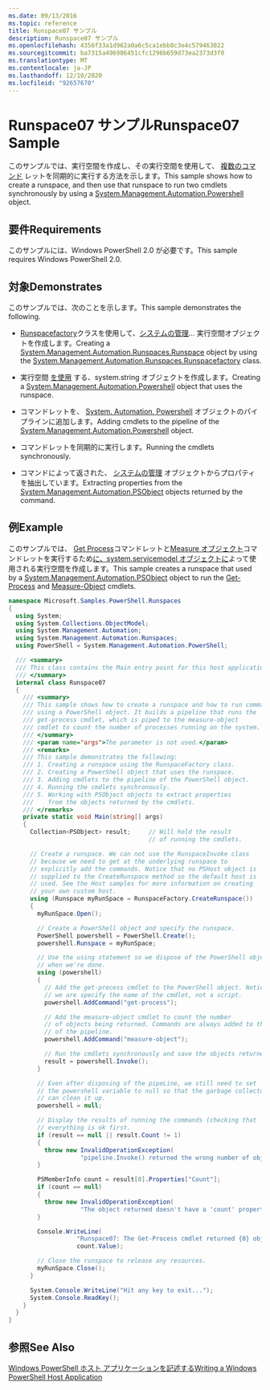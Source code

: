 ```yaml
---
ms.date: 09/13/2016
ms.topic: reference
title: Runspace07 サンプル
description: Runspace07 サンプル
ms.openlocfilehash: 4356f33a1d962a0a6c5ca1ebb8c3e4c579463022
ms.sourcegitcommit: ba7315a496986451cfc1296b659d73ea2373d3f0
ms.translationtype: MT
ms.contentlocale: ja-JP
ms.lasthandoff: 12/10/2020
ms.locfileid: "92657670"
---
```

# <a name="runspace07-sample"></a><span data-ttu-id="17139-103">Runspace07 サンプル</span><span class="sxs-lookup"><span data-stu-id="17139-103">Runspace07 Sample</span></span>

<span data-ttu-id="17139-104">このサンプルでは、実行空間を作成し、その実行空間を使用して、 [複数のコマンド](/dotnet/api/system.management.automation.powershell) レットを同期的に実行する方法を示します。</span><span class="sxs-lookup"><span data-stu-id="17139-104">This sample shows how to create a runspace, and then use that runspace to run two cmdlets synchronously by using a [System.Management.Automation.Powershell](/dotnet/api/system.management.automation.powershell) object.</span></span>

## <a name="requirements"></a><span data-ttu-id="17139-105">要件</span><span class="sxs-lookup"><span data-stu-id="17139-105">Requirements</span></span>

<span data-ttu-id="17139-106">このサンプルには、Windows PowerShell 2.0 が必要です。</span><span class="sxs-lookup"><span data-stu-id="17139-106">This sample requires Windows PowerShell 2.0.</span></span>

## <a name="demonstrates"></a><span data-ttu-id="17139-107">対象</span><span class="sxs-lookup"><span data-stu-id="17139-107">Demonstrates</span></span>

<span data-ttu-id="17139-108">このサンプルでは、次のことを示します。</span><span class="sxs-lookup"><span data-stu-id="17139-108">This sample demonstrates the following.</span></span>

- <span data-ttu-id="17139-109">[Runspacefactory](/dotnet/api/System.Management.Automation.Runspaces.RunspaceFactory)クラスを使用して、[システムの管理](/dotnet/api/System.Management.Automation.Runspaces.Runspace)... 実行空間オブジェクトを作成します。</span><span class="sxs-lookup"><span data-stu-id="17139-109">Creating a [System.Management.Automation.Runspaces.Runspace](/dotnet/api/System.Management.Automation.Runspaces.Runspace) object by using the [System.Management.Automation.Runspaces.Runspacefactory](/dotnet/api/System.Management.Automation.Runspaces.RunspaceFactory) class.</span></span>

- <span data-ttu-id="17139-110">実行空間 [を使用](/dotnet/api/system.management.automation.powershell) する、system.string オブジェクトを作成します。</span><span class="sxs-lookup"><span data-stu-id="17139-110">Creating a [System.Management.Automation.Powershell](/dotnet/api/system.management.automation.powershell) object that uses the runspace.</span></span>

- <span data-ttu-id="17139-111">コマンドレットを、 [System. Automation. Powershell](/dotnet/api/system.management.automation.powershell) オブジェクトのパイプラインに追加します。</span><span class="sxs-lookup"><span data-stu-id="17139-111">Adding cmdlets to the pipeline of the [System.Management.Automation.Powershell](/dotnet/api/system.management.automation.powershell) object.</span></span>

- <span data-ttu-id="17139-112">コマンドレットを同期的に実行します。</span><span class="sxs-lookup"><span data-stu-id="17139-112">Running the cmdlets synchronously.</span></span>

- <span data-ttu-id="17139-113">コマンドによって返された、 [システムの管理](/dotnet/api/System.Management.Automation.PSObject) オブジェクトからプロパティを抽出しています。</span><span class="sxs-lookup"><span data-stu-id="17139-113">Extracting properties from the [System.Management.Automation.PSObject](/dotnet/api/System.Management.Automation.PSObject) objects returned by the command.</span></span>

## <a name="example"></a><span data-ttu-id="17139-114">例</span><span class="sxs-lookup"><span data-stu-id="17139-114">Example</span></span>

<span data-ttu-id="17139-115">このサンプルでは、 [Get Process](/powershell/module/Microsoft.PowerShell.Management/Get-Process)コマンドレットと[Measure オブジェクト](/powershell/module/microsoft.powershell.utility/measure-object)コマンドレットを実行するため[に、system.servicemodel オブジェクトに](/dotnet/api/System.Management.Automation.PSObject)よって使用される実行空間を作成します。</span><span class="sxs-lookup"><span data-stu-id="17139-115">This sample creates a runspace that used by a [System.Management.Automation.PSObject](/dotnet/api/System.Management.Automation.PSObject) object to run the [Get-Process](/powershell/module/Microsoft.PowerShell.Management/Get-Process) and [Measure-Object](/powershell/module/microsoft.powershell.utility/measure-object) cmdlets.</span></span>

```csharp
namespace Microsoft.Samples.PowerShell.Runspaces
{
  using System;
  using System.Collections.ObjectModel;
  using System.Management.Automation;
  using System.Management.Automation.Runspaces;
  using PowerShell = System.Management.Automation.PowerShell;

  /// <summary>
  /// This class contains the Main entry point for this host application.
  /// </summary>
  internal class Runspace07
  {
    /// <summary>
    /// This sample shows how to create a runspace and how to run commands
    /// using a PowerShell object. It builds a pipeline that runs the
    /// get-process cmdlet, which is piped to the measure-object
    /// cmdlet to count the number of processes running on the system.
    /// </summary>
    /// <param name="args">The parameter is not used.</param>
    /// <remarks>
    /// This sample demonstrates the following:
    /// 1. Creating a runspace using the RunspaceFactory class.
    /// 2. Creating a PowerShell object that uses the runspace.
    /// 3. Adding cmdlets to the pipeline of the PowerShell object.
    /// 4. Running the cmdlets synchronously.
    /// 5. Working with PSObject objects to extract properties
    ///    from the objects returned by the cmdlets.
    /// </remarks>
    private static void Main(string[] args)
    {
      Collection<PSObject> result;     // Will hold the result
                                       // of running the cmdlets.

      // Create a runspace. We can not use the RunspaceInvoke class
      // because we need to get at the underlying runspace to
      // explicitly add the commands. Notice that no PSHost object is
      // supplied to the CreateRunspace method so the default host is
      // used. See the Host samples for more information on creating
      // your own custom host.
      using (Runspace myRunSpace = RunspaceFactory.CreateRunspace())
      {
        myRunSpace.Open();

        // Create a PowerShell object and specify the runspace.
        PowerShell powershell = PowerShell.Create();
        powershell.Runspace = myRunSpace;

        // Use the using statement so we dispose of the PowerShell object
        // when we're done.
        using (powershell)
        {
          // Add the get-process cmdlet to the PowerShell object. Notice
          // we are specify the name of the cmdlet, not a script.
          powershell.AddCommand("get-process");

          // Add the measure-object cmdlet to count the number
          // of objects being returned. Commands are always added to the end
          // of the pipeline.
          powershell.AddCommand("measure-object");

          // Run the cmdlets synchronously and save the objects returned.
          result = powershell.Invoke();
        }

        // Even after disposing of the pipeLine, we still need to set
        // the powershell variable to null so that the garbage collector
        // can clean it up.
        powershell = null;

        // Display the results of running the commands (checking that
        // everything is ok first.
        if (result == null || result.Count != 1)
        {
          throw new InvalidOperationException(
                    "pipeline.Invoke() returned the wrong number of objects");
        }

        PSMemberInfo count = result[0].Properties["Count"];
        if (count == null)
        {
          throw new InvalidOperationException(
                    "The object returned doesn't have a 'count' property");
        }

        Console.WriteLine(
                   "Runspace07: The Get-Process cmdlet returned {0} objects",
                   count.Value);

        // Close the runspace to release any resources.
        myRunSpace.Close();
      }

      System.Console.WriteLine("Hit any key to exit...");
      System.Console.ReadKey();
    }
  }
}
```

## <a name="see-also"></a><span data-ttu-id="17139-116">参照</span><span class="sxs-lookup"><span data-stu-id="17139-116">See Also</span></span>

[<span data-ttu-id="17139-117">Windows PowerShell ホスト アプリケーションを記述する</span><span class="sxs-lookup"><span data-stu-id="17139-117">Writing a Windows PowerShell Host Application</span></span>](./writing-a-windows-powershell-host-application.md)
